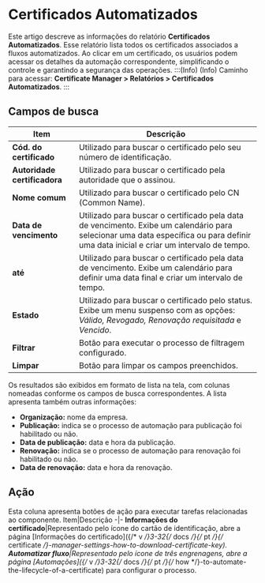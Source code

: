 # Certificados Automatizados

Este artigo descreve as informações do relatório **Certificados Automatizados**. Esse relatório lista todos os certificados associados a fluxos automatizados. Ao clicar em um certificado, os usuários podem acessar os detalhes da automação correspondente, simplificando o controle e garantindo a segurança das operações.
:::(Info) (Info)
Caminho para acessar: **Certificate Manager > Relatórios > Certificados Automatizados**.
:::

## Campos de busca
Item|Descrição
-|-
**Cód. do certificado**|Utilizado para buscar o certificado pelo seu número de identificação.
**Autoridade certificadora**|Utilizado para buscar o certificado pela autoridade que o assinou.
**Nome comum**|Utilizado para buscar o certificado pelo CN (Common Name).
**Data de vencimento**|Utilizado para buscar o certificado pela data de vencimento. Exibe um calendário para selecionar uma data específica ou para definir uma data inicial e criar um intervalo de tempo.
**até**|Utilizado para buscar o certificado pela data de vencimento. Exibe um calendário para definir uma data final e criar um intervalo de tempo.
**Estado**|Utilizado para buscar o certificado pelo status. Exibe um menu suspenso com as opções: *Válido, Revogado, Renovação requisitada* e *Vencido*.
**Filtrar**|Botão para executar o processo de filtragem configurado.
**Limpar**|Botão para limpar os campos preenchidos.

Os resultados são exibidos em formato de lista na tela, com colunas nomeadas conforme os campos de busca correspondentes. A lista apresenta também outras informações:

* **Organização:** nome da empresa.
* **Publicação:** indica se o processo de automação para publicação foi habilitado ou não.
* **Data de publicação:** data e hora da publicação.
* **Renovação:** indica se o processo de automação para renovação foi habilitado ou não.
* **Data de renovação:** data e hora da renovação.

## Ação
Esta coluna apresenta botões de ação para executar tarefas relacionadas ao componente.
Item|Descrição
-|-
**Informações do certificado**|Representado pelo ícone do cartão de identificação, abre a página [Informações do certificado]({/* v */}3-32{/* docs */}{/* pt */}{/* certificate */}-manager-settings-how-to-download-certificate-key).
**Automatizar fluxo**|Representado pelo ícone de três engrenagens, abre a página [Automações]({/* v */}3-32{/* docs */}{/* pt */}{/* how */}-to-automate-the-lifecycle-of-a-certificate) para configurar o processo.


